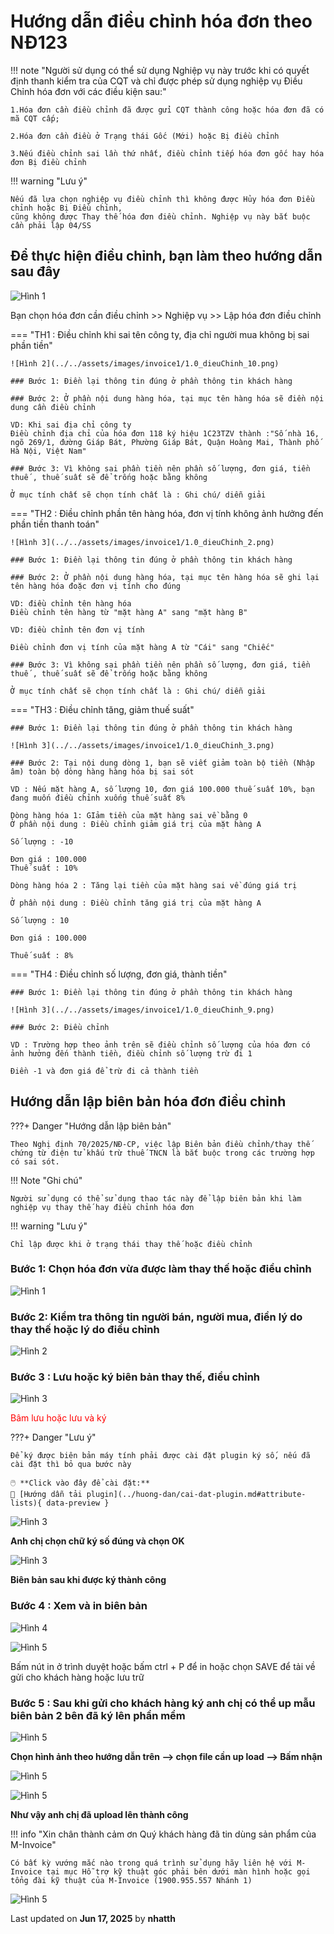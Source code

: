# **Hướng dẫn điều chỉnh hóa đơn theo NĐ123**

!!! note "Người sử dụng có thể sử dụng Nghiệp vụ này trước khi có quyết định thanh kiểm tra của CQT và chỉ được phép sử dụng nghiệp vụ Điều Chỉnh hóa đơn với các điều kiện sau:"

    1.Hóa đơn cần điều chỉnh đã được gửi CQT thành công hoặc hóa đơn đã có mã CQT cấp;

    2.Hóa đơn cần điều ở Trạng thái Gốc (Mới) hoặc Bị điều chỉnh

    3.Nếu điều chỉnh sai lần thứ nhất, điều chỉnh tiếp hóa đơn gốc hay hóa đơn Bị điều chỉnh

!!! warning "Lưu ý"

    Nếu đã lựa chọn nghiệp vụ điều chỉnh thì không được Hủy hóa đơn Điều chỉnh hoặc Bị Điều chỉnh,
    cũng không được Thay thế hóa đơn điều chỉnh. Nghiệp vụ này bắt buộc cần phải lập 04/SS

## Để thực hiện điều chỉnh, bạn làm theo hướng dẫn sau đây

![Hình 1](../../assets/images/invoice1/1.0_dieuChinh_11.png)

Bạn chọn hóa đơn cần điều chỉnh >> Nghiệp vụ >> Lập hóa đơn điều chỉnh

=== "TH1 : Điều chỉnh khi sai tên công ty, địa chỉ người mua không bị sai phần tiền"

    ![Hình 2](../../assets/images/invoice1/1.0_dieuChinh_10.png)

    ### Bước 1: Điền lại thông tin đúng ở phần thông tin khách hàng

    ### Bước 2: Ở phần nội dung hàng hóa, tại mục tên hàng hóa sẽ điền nội dung cần điều chỉnh

    VD: Khi sai địa chỉ công ty
    Điều chỉnh địa chỉ của hóa đơn 118 ký hiệu 1C23TZV thành :"Số nhà 16, ngõ 269/1, đường Giáp Bát, Phường Giáp Bát, Quận Hoàng Mai, Thành phố Hà Nội, Việt Nam"

    ### Bước 3: Vì không sai phần tiền nên phần số lượng, đơn giá, tiền thuế , thuế suất sẽ để trống hoặc bằng không

    Ở mục tính chất sẽ chọn tính chất là : Ghi chú/ diễn giải

=== "TH2 : Điều chỉnh phần tên hàng hóa, đơn vị tính không ảnh hưởng đến phần tiền thanh toán"

    ![Hình 3](../../assets/images/invoice1/1.0_dieuChinh_2.png)

    ### Bước 1: Điền lại thông tin đúng ở phần thông tin khách hàng

    ### Bước 2: Ở phần nội dung hàng hóa, tại mục tên hàng hóa sẽ ghi lại tên hàng hóa đoặc đơn vị tính cho đúng

    VD: điều chỉnh tên hàng hóa
    Điều chỉnh tên hàng từ "mặt hàng A" sang "mặt hàng B"

    VD: điều chỉnh tên đơn vị tính

    Điều chỉnh đơn vị tính của mặt hàng A từ "Cái" sang "Chiếc"

    ### Bước 3: Vì không sai phần tiền nên phần số lượng, đơn giá, tiền thuế , thuế suất sẽ để trống hoặc bằng không

    Ở mục tính chất sẽ chọn tính chất là : Ghi chú/ diễn giải

=== "TH3 : Điều chỉnh tăng, giảm thuế suất"

    ### Bước 1: Điền lại thông tin đúng ở phần thông tin khách hàng

    ![Hình 3](../../assets/images/invoice1/1.0_dieuChinh_3.png)

    ### Bước 2: Tại nội dung dòng 1, bạn sẽ viết giảm toàn bộ tiền (Nhập âm) toàn bộ dòng hàng hàng hóa bị sai sót

    VD : Nếu mặt hàng A, số lượng 10, đơn giá 100.000 thuế suất 10%, bạn đang muốn điều chỉnh xuống thuế suất 8%

    Dòng hàng hóa 1: GIảm tiền của mặt hàng sai về bằng 0
    Ở phần nội dung : Điều chỉnh giảm giá trị của mặt hàng A

    Số lượng : -10

    Đơn giá : 100.000
    Thuế suất : 10%

    Dòng hàng hóa 2 : Tăng lại tiền của mặt hàng sai về đúng giá trị

    Ở phần nội dung : Điều chỉnh tăng giá trị của mặt hàng A

    Số lượng : 10

    Đơn giá : 100.000

    Thuế suất : 8%

=== "TH4 : Điều chỉnh số lượng, đơn giá, thành tiền"

    ### Bước 1: Điền lại thông tin đúng ở phần thông tin khách hàng

    ![Hình 3](../../assets/images/invoice1/1.0_dieuChinh_9.png)

    ### Bước 2: Điều chỉnh

    VD : Trường hợp theo ảnh trên sẽ điều chỉnh số lượng của hóa đơn có ảnh hưởng đến thành tiền, điều chỉnh số lượng trừ đi 1

    Điền -1 và đơn giá để trừ đi cả thành tiền

## Hướng dẫn lập biên bản hóa đơn điều chỉnh

???+ Danger "Hướng dẫn lập biên bản"

    Theo Nghị định 70/2025/NĐ-CP, việc lập Biên bản điều chỉnh/thay thế chứng từ điện tử khấu trừ thuế TNCN là bắt buộc trong các trường hợp có sai sót.

!!! Note "Ghi chú"

    Người sử dụng có thể sử dụng thao tác này để lập biên bản khi làm nghiệp vụ thay thế hay điều chỉnh hóa đơn

!!! warning "Lưu ý"

    Chỉ lập được khi ở trạng thái thay thế hoặc điều chỉnh

### **Bước 1: Chọn hóa đơn vừa được làm thay thế hoặc điều chỉnh**

![Hình 1](../../assets/images/invoice1/1-bienban-1.png)

### **Bước 2: Kiểm tra thông tin người bán, người mua, điền lý do thay thế hoặc lý do điều chỉnh**

![Hình 2](../../assets/images/invoice1/1-bienban-2.png)

### **Bước 3 : Lưu hoặc ký biên bản thay thế, điều chỉnh**

![Hình 3](../../assets/images/invoice1/1-bienban-3.png)

<span style="color:red;">Bâm lưu hoặc lưu và ký</span>

???+ Danger "Lưu ý"

    Để ký được biên bản máy tính phải được cài đặt plugin ký số, nếu đã cài đặt thì bỏ qua bước này

    🖱️ **Click vào đây để cài đặt:**
    📄 [Hướng dẫn tải plugin](../huong-dan/cai-dat-plugin.md#attribute-lists){ data-preview }

![Hình 3](../../assets/images/invoice1/1-bienban-6.png)

**Anh chị chọn chữ ký số đúng và chọn OK**

![Hình 3](../../assets/images/invoice1/1-bienban-7.png)

**Biên bản sau khi được ký thành công**

### **Bước 4 : Xem và in biên bản**

![Hình 4](../../assets/images/invoice1/1-bienban-4.png)

![Hình 5](../../assets/images/invoice1/1-bienban-5.png)

Bấm nút in ở trình duyệt hoặc bấm ctrl + P để in hoặc chọn SAVE để tải về gửi cho khách hàng hoặc lưu trữ

### **Bước 5 : Sau khi gửi cho khách hàng ký anh chị có thể up mẫu biên bản 2 bên đã ký lên phần mềm**

![Hình 5](../../assets/images/invoice1/1-bienban-8.png)

**Chọn hình ảnh theo hướng dẫn trên --> chọn file cần up load --> Bấm nhận**

![Hình 5](../../assets/images/invoice1/1-bienban-9.png)

![Hình 5](../../assets/images/invoice1/1-bienban-9.png)

**Như vậy anh chị đã upload lên thành công**

!!! info "Xin chân thành cảm ơn Quý khách hàng đã tin dùng sản phẩm của M-Invoice"

    Có bất kỳ vướng mắc nào trong quá trình sử dụng hãy liên hệ với M-Invoice tại mục Hỗ trợ kỹ thuật góc phải bên dưới màn hình hoặc gọi tổng đài kỹ thuật của M-Invoice (1900.955.557 Nhánh 1)

![Hình 5](../../assets/images/invoice1/1.0_suaTienBangTay_5.png)

<div class="last-updated">Last updated on <strong>Jun 17, 2025</strong> by <strong>nhatth</strong></div>
